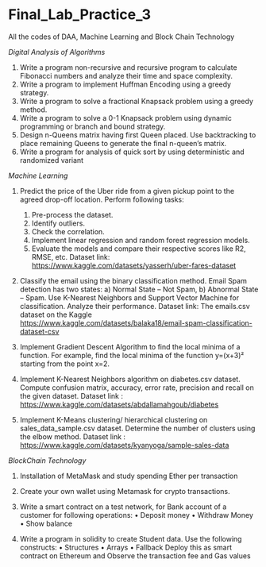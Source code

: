 # Final_Lab_Practice_3
All the codes of DAA, Machine Learning and Block Chain Technology

*Digital Analysis of Algorithms*

1. Write a program non-recursive and recursive program to calculate Fibonacci numbers and
analyze their time and space complexity.
2. Write a program to implement Huffman Encoding using a greedy strategy.
3. Write a program to solve a fractional Knapsack problem using a greedy method.
4. Write a program to solve a 0-1 Knapsack problem using dynamic programming or branch and
bound strategy.
5. Design n-Queens matrix having first Queen placed. Use backtracking to place remaining
Queens to generate the final n-queen’s matrix.
6. Write a program for analysis of quick sort by using deterministic and randomized variant

*Machine Learning*

1. Predict the price of the Uber ride from a given pickup point to the agreed drop-off location.
Perform following tasks:
    1. Pre-process the dataset.
    2. Identify outliers.
    3. Check the correlation.
    4. Implement linear regression and random forest regression models.
    5. Evaluate the models and compare their respective scores like R2, RMSE, etc.
Dataset link: https://www.kaggle.com/datasets/yasserh/uber-fares-dataset

2. Classify the email using the binary classification method. Email Spam detection has two
states: a) Normal State – Not Spam, b) Abnormal State – Spam. Use K-Nearest Neighbors and
Support Vector Machine for classification. Analyze their performance.
Dataset link: The emails.csv dataset on the Kaggle
https://www.kaggle.com/datasets/balaka18/email-spam-classification-dataset-csv

4. Implement Gradient Descent Algorithm to find the local minima of a function.
For example, find the local minima of the function y=(x+3)² starting from the point x=2.

5. Implement K-Nearest Neighbors algorithm on diabetes.csv dataset. Compute confusion
matrix, accuracy, error rate, precision and recall on the given dataset.
Dataset link : https://www.kaggle.com/datasets/abdallamahgoub/diabetes

6. Implement K-Means clustering/ hierarchical clustering on sales_data_sample.csv dataset.
Determine the number of clusters using the elbow method.
Dataset link : https://www.kaggle.com/datasets/kyanyoga/sample-sales-data

*BlockChain Technology*

1. Installation of MetaMask and study spending Ether per transaction

2. Create your own wallet using Metamask for crypto transactions.

3. Write a smart contract on a test network, for Bank account of a customer for following
operations:
• Deposit money
• Withdraw Money
• Show balance

4. Write a program in solidity to create Student data. Use the following constructs:
• Structures
• Arrays
• Fallback
Deploy this as smart contract on Ethereum and Observe the transaction fee and Gas values
